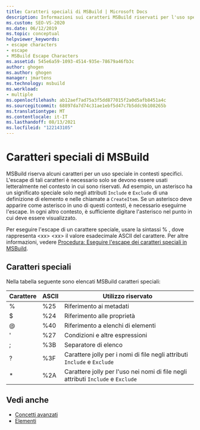 ```yaml
---
title: Caratteri speciali di MSBuild | Microsoft Docs
description: Informazioni sui caratteri MSBuild riservati per l'uso speciale in contesti specifici e su quando e come eseguire l'escape di questi caratteri.
ms.custom: SEO-VS-2020
ms.date: 06/12/2019
ms.topic: conceptual
helpviewer_keywords:
- escape characters
- escape
- MSBuild Escape Characters
ms.assetid: 545e6a59-1093-4514-935e-78679a46fb3c
author: ghogen
ms.author: ghogen
manager: jmartens
ms.technology: msbuild
ms.workload:
- multiple
ms.openlocfilehash: ab12aef7ad75a3f5dd877015f2a0d5afb8451a4c
ms.sourcegitcommit: 68897da7d74c31ae1ebf5d47c7b5ddc9b108265b
ms.translationtype: MT
ms.contentlocale: it-IT
ms.lasthandoff: 08/13/2021
ms.locfileid: "122143105"
---
```

# <a name="msbuild-special-characters"></a>Caratteri speciali di MSBuild

MSBuild riserva alcuni caratteri per un uso speciale in contesti specifici. L'escape di tali caratteri è necessario solo se devono essere usati letteralmente nel contesto in cui sono riservati. Ad esempio, un asterisco ha un significato speciale solo negli attributi `Include` e `Exclude` di una definizione di elemento e nelle chiamate a `CreateItem`. Se un asterisco deve apparire come asterisco in uno di questi contesti, è necessario eseguirne l'escape. In ogni altro contesto, è sufficiente digitare l'asterisco nel punto in cui deve essere visualizzato.

 Per eseguire l'escape di un carattere speciale, usare la sintassi % , dove rappresenta \<xx> \<xx> il valore esadecimale ASCII del carattere. Per altre informazioni, vedere [Procedura: Eseguire l'escape dei caratteri speciali in MSBuild](../msbuild/how-to-escape-special-characters-in-msbuild.md).

## <a name="special-characters"></a>Caratteri speciali

 Nella tabella seguente sono elencati MSBuild caratteri speciali:

|**Carattere**|**ASCII**|**Utilizzo riservato**|
|-------------------|---------------|------------------------|
|%|%25|Riferimento ai metadati|
|$|%24|Riferimento alle proprietà|
|@|%40|Riferimento a elenchi di elementi|
|'|%27|Condizioni e altre espressioni|
|;|%3B|Separatore di elenco|
|?|%3F|Carattere jolly per i nomi di file negli attributi `Include` e `Exclude`|
|*|%2A|Carattere jolly per l'uso nei nomi di file negli attributi `Include` e `Exclude`|

## <a name="see-also"></a>Vedi anche

- [Concetti avanzati](../msbuild/msbuild-advanced-concepts.md)
- [Elementi](../msbuild/msbuild-items.md)
